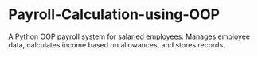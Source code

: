 # Payroll-Calculation-using-OOP
A Python OOP payroll system for salaried employees. Manages employee data, calculates income based on allowances, and stores records.
